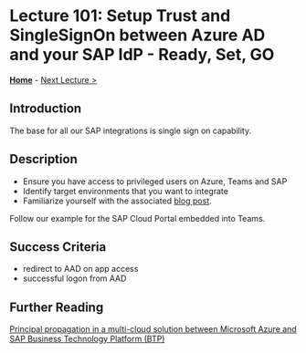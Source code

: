# Lecture 101: Setup Trust and SingleSignOn between Azure AD and your SAP IdP - Ready, Set, GO

**[Home](../README.md)** - [Next Lecture >](./102-embed-app.md)

## Introduction

The base for all our SAP integrations is single sign on capability.

## Description

- Ensure you have access to privileged users on Azure, Teams and SAP
- Identify target environments that you want to integrate
- Familiarize yourself with the associated [blog post](https://blogs.sap.com/2022/01/26/integrate-sap-cloud-portal-and-launchpad-service-into-microsoft-teams-including-sso/).

Follow our example for the SAP Cloud Portal embedded into Teams.

## Success Criteria

- redirect to AAD on app access
- successful logon from AAD

## Further Reading

[Principal propagation in a multi-cloud solution between Microsoft Azure and SAP Business Technology Platform (BTP)](https://blogs.sap.com/2020/07/17/principal-propagation-in-a-multi-cloud-solution-between-microsoft-azure-and-sap-cloud-platform-scp/)
